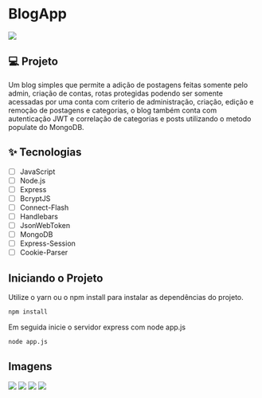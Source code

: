 # BlogApp

![](https://github.com/Daniels7k/Assets/blob/main/assets/blogapp/frotnite%20text%202.png)



## 💻 Projeto
Um blog simples que permite a adição de postagens feitas somente pelo admin, criação de contas, rotas protegidas podendo ser somente acessadas por uma conta com criterio de administração, criação, edição e remoção de postagens e categorias, o blog também conta com autenticação JWT e correlação de categorias e posts utilizando o metodo populate do MongoDB.

## ✨ Tecnologias
-   [ ] JavaScript
-   [ ] Node.js
-   [ ] Express
-   [ ] BcryptJS
-   [ ] Connect-Flash
-   [ ] Handlebars
-   [ ] JsonWebToken
-   [ ] MongoDB
-   [ ] Express-Session
-   [ ] Cookie-Parser 

## Iniciando o Projeto
Utilize o yarn ou o npm install para instalar as dependências do projeto.
```cl
npm install
```
Em seguida inicie o servidor express com node app.js
```cl
node app.js
```
## Imagens
![](https://github.com/Daniels7k/Assets/blob/main/assets/blogapp/BlogAPP%201.png)
![](https://github.com/Daniels7k/Assets/blob/main/assets/blogapp/BlogApp%202.png)
![](https://github.com/Daniels7k/Assets/blob/main/assets/blogapp/BlogApp%203.png)
![](https://github.com/Daniels7k/Assets/blob/main/assets/blogapp/BlogApp%20Form.png)

